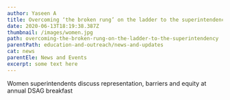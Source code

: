 ```yaml
---
author: Yaseen A
title: Overcoming ‘the broken rung’ on the ladder to the superintendency
date: 2020-06-13T18:19:38.387Z
thumbnail: /images/women.jpg
path: overcoming-the-broken-rung-on-the-ladder-to-the-superintendency
parentPath: education-and-outreach/news-and-updates
cat: news
parentEle: News and Events
excerpt: some text here
---
```

Women superintendents discuss representation, barriers and equity at annual DSAG breakfast
